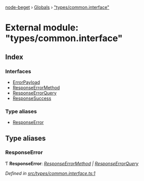 [node-beget](../README.md) › [Globals](../globals.md) › ["types/common.interface"](_types_common_interface_.md)

# External module: "types/common.interface"

## Index

### Interfaces

* [ErrorPayload](../interfaces/_types_common_interface_.errorpayload.md)
* [ResponseErrorMethod](../interfaces/_types_common_interface_.responseerrormethod.md)
* [ResponseErrorQuery](../interfaces/_types_common_interface_.responseerrorquery.md)
* [ResponseSuccess](../interfaces/_types_common_interface_.responsesuccess.md)

### Type aliases

* [ResponseError](_types_common_interface_.md#responseerror)

## Type aliases

###  ResponseError

Ƭ **ResponseError**: *[ResponseErrorMethod](../interfaces/_types_common_interface_.responseerrormethod.md) | [ResponseErrorQuery](../interfaces/_types_common_interface_.responseerrorquery.md)*

*Defined in [src/types/common.interface.ts:1](https://github.com/olehcambel/node-beget/blob/f128411/src/types/common.interface.ts#L1)*
